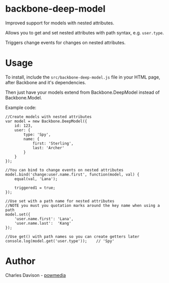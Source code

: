 backbone-deep-model
===================

Improved support for models with nested attributes.

Allows you to get and set nested attributes with path syntax, e.g. `user.type`.

Triggers change events for changes on nested attributes.

Usage
=====

To install, include the `src/backbone-deep-model.js` file in your HTML page, after Backbone and it's dependencies.

Then just have your models extend from Backbone.DeepModel instead of Backbone.Model.

Example code:

    //Create models with nested attributes
    var model = new Backbone.DeepModel({
        id: 123,
        user: {
            type: 'Spy',
            name: {
                first: 'Sterling',
                last: 'Archer'
            }
        }
    });
    
    //You can bind to change events on nested attributes
    model.bind('change:user.name.first', function(model, val) {
        equal(val, 'Lana');
    
        triggered1 = true;
    });
    
    //Use set with a path name for nested attributes
    //NOTE you must you quotation marks around the key name when using a path
    model.set({
        'user.name.first': 'Lana',
        'user.name.last':  'Kang'
    });
    
    //Use get() with path names so you can create getters later
    console.log(model.get('user.type'));    // 'Spy'

Author
======

Charles Davison - [powmedia](http://github.com/powmedia)
